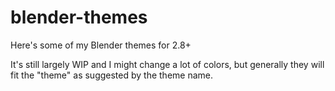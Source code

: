 # blender-themes

Here's some of my Blender themes for 2.8+

It's still largely WIP and I might change a lot of colors, but generally they will fit the "theme" as suggested by the theme name.
